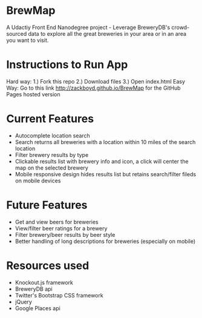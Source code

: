 # BrewMap 
A Udactiy Front End Nanodegree project - Leverage BreweryDB's crowd-sourced data to explore all the great breweries in your area or in an area you want to visit.

# Instructions to Run App
Hard way:
1.) Fork this repo
2.) Download files
3.) Open index.html
Easy Way: 
Go to this link http://zackboyd.github.io/BrewMap for the GitHub Pages hosted version

# Current Features
- Autocomplete location search
- Search returns all breweries with a location within 10 miles of the search location
- Filter brewery results by type
- Clickable results list with brewery info and icon, a click will center the map on the selected brewery
- Mobile responsive design hides results list but retains search/filter fileds on mobile devices

# Future Features
- Get and view beers for breweries
- View/filter beer ratings for a brewery
- Filter brewery/beer results by beer style
- Better handling of long descriptions for breweries (especially on mobile)

# Resources used
- Knockout.js framework
- BreweryDB api
- Twitter's Bootstrap CSS framework
- jQuery
- Google Places api
